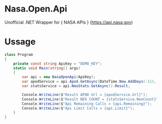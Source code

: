 # Nasa.Open.Api
Unofficial .NET Wrapper for { NASA APIs } (https://api.nasa.gov)

# Ussage

``` C#
class Program
{
    private const string ApiKey = "DEMO_KEY";
    static void Main(string[] args)
    {
        var api = new NasaOpenApi(ApiKey);
        var apodService = api.Apod.GetAsync(DateTime.Now.AddDays(-11), true).Result;
        var statsService = api.NeoStats.GetAsync().Result;

        Console.WriteLine($"Result APOD Url = {apodService.Url}");
        Console.WriteLine($"Result NEO COUNT = {statsService.NeoCount}");
        Console.WriteLine($"Api Remaining Calls = {api.Remaining}");
        Console.WriteLine($"Api Limit Calls = {api.Limit}");
    }
}
```

